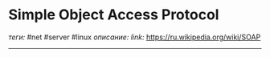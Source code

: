 # Simple Object Access Protocol
*теги:* #net #server #linux
*описание:*
*link:* https://ru.wikipedia.org/wiki/SOAP

---
## 